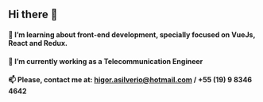 ## Hi there 👋


#### 🌱 I’m learning about front-end development, specially focused on VueJs, React and Redux. 

#### 🔭 I’m currently working as a Telecommunication Engineer

#### 📫 Please, contact me at: higor.asilverio@hotmail.com / +55 (19) 9 8346 4642
